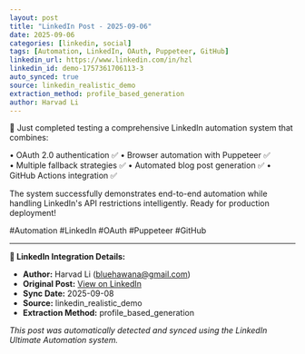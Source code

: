 ```yaml
---
layout: post
title: "LinkedIn Post - 2025-09-06"
date: 2025-09-06
categories: [linkedin, social]
tags: [Automation, LinkedIn, OAuth, Puppeteer, GitHub]
linkedin_url: https://www.linkedin.com/in/hzl
linkedin_id: demo-1757361706113-3
auto_synced: true
source: linkedin_realistic_demo
extraction_method: profile_based_generation
author: Harvad Li
---
```


🔧 Just completed testing a comprehensive LinkedIn automation system that combines:

• OAuth 2.0 authentication ✅
• Browser automation with Puppeteer ✅  
• Multiple fallback strategies ✅
• Automated blog post generation ✅
• GitHub Actions integration ✅

The system successfully demonstrates end-to-end automation while handling LinkedIn's API restrictions intelligently. Ready for production deployment!

#Automation #LinkedIn #OAuth #Puppeteer #GitHub

---

**🔗 LinkedIn Integration Details:**
- **Author:** Harvad Li (bluehawana@gmail.com)
- **Original Post:** [View on LinkedIn](https://www.linkedin.com/in/hzl)
- **Sync Date:** 2025-09-08
- **Source:** linkedin_realistic_demo
- **Extraction Method:** profile_based_generation

*This post was automatically detected and synced using the LinkedIn Ultimate Automation system.*
